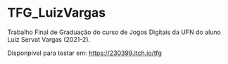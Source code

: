 # TFG_LuizVargas
Trabalho Final de Graduação do curso de Jogos Digitais da UFN do aluno Luiz Servat Vargas (2021-2).

Disponpivel para testar em: https://230399.itch.io/tfg
